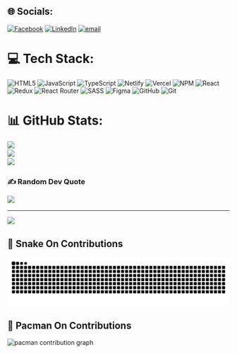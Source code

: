 ## 🌐 Socials:

[![Facebook](https://img.shields.io/badge/Facebook-%231877F2.svg?logo=Facebook&logoColor=white)](https://facebook.com/sakib.tamim.7) [![LinkedIn](https://img.shields.io/badge/LinkedIn-%230077B5.svg?logo=linkedin&logoColor=white)](https://linkedin.com/in/sakibtamim) [![email](https://img.shields.io/badge/Email-D14836?logo=gmail&logoColor=white)](mailto:sakib.tamim@gmail.com)

# 💻 Tech Stack:

![HTML5](https://img.shields.io/badge/html5-%23E34F26.svg?style=flat&logo=html5&logoColor=white) ![JavaScript](https://img.shields.io/badge/javascript-%23323330.svg?style=flat&logo=javascript&logoColor=%23F7DF1E) ![TypeScript](https://img.shields.io/badge/typescript-%23007ACC.svg?style=flat&logo=typescript&logoColor=white) ![Netlify](https://img.shields.io/badge/netlify-%23000000.svg?style=flat&logo=netlify&logoColor=#00C7B7) ![Vercel](https://img.shields.io/badge/vercel-%23000000.svg?style=flat&logo=vercel&logoColor=white) ![NPM](https://img.shields.io/badge/NPM-%23CB3837.svg?style=flat&logo=npm&logoColor=white) ![React](https://img.shields.io/badge/react-%2320232a.svg?style=flat&logo=react&logoColor=%2361DAFB) ![Redux](https://img.shields.io/badge/redux-%23593d88.svg?style=flat&logo=redux&logoColor=white) ![React Router](https://img.shields.io/badge/React_Router-CA4245?style=flat&logo=react-router&logoColor=white) ![SASS](https://img.shields.io/badge/SASS-hotpink.svg?style=flat&logo=SASS&logoColor=white) ![Figma](https://img.shields.io/badge/figma-%23F24E1E.svg?style=flat&logo=figma&logoColor=white) ![GitHub](https://img.shields.io/badge/github-%23121011.svg?style=flat&logo=github&logoColor=white) ![Git](https://img.shields.io/badge/git-%23F05033.svg?style=flat&logo=git&logoColor=white)

# 📊 GitHub Stats:

![](https://github-readme-stats.vercel.app/api?username=sakibtamim&theme=radical&hide_border=false&include_all_commits=true&count_private=false)<br/>
![](https://nirzak-streak-stats.vercel.app/?user=sakibtamim&theme=radical&hide_border=false)<br/>
![](https://github-readme-stats.vercel.app/api/top-langs/?username=sakibtamim&theme=radical&hide_border=false&include_all_commits=true&count_private=false&layout=compact)

### ✍️ Random Dev Quote

![](https://quotes-github-readme.vercel.app/api?type=horizontal&theme=radical)

---

[![](https://visitcount.itsvg.in/api?id=sakibtamim&icon=0&color=0)](https://visitcount.itsvg.in)

<!-- Proudly created with GPRM ( https://gprm.itsvg.in ) -->

## 🐍 Snake On Contributions

![github-snake](https://raw.githubusercontent.com/sakibtamim/sakibtamim/output/snake.svg)

## 👾 Pacman On Contributions

<picture>
  <source media="(prefers-color-scheme: dark)" srcset="https://raw.githubusercontent.com/sakibtamim/sakibtamim/output/pacman-contribution-graph-dark.svg">
  <source media="(prefers-color-scheme: light)" srcset="https://raw.githubusercontent.com/sakibtamim/sakibtamim/output/pacman-contribution-graph.svg">
  <img alt="pacman contribution graph" src="https://raw.githubusercontent.com/sakibtamim/sakibtamim/output/pacman-contribution-graph.svg">
</picture>
